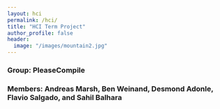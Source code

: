 ```yaml
---
layout: hci
permalink: /hci/
title: "HCI Term Project"
author_profile: false
header: 
  image: "/images/mountain2.jpg"
---
```


### Group: PleaseCompile

### Members: Andreas Marsh, Ben Weinand, Desmond Adonle, Flavio Salgado, and Sahil Balhara
